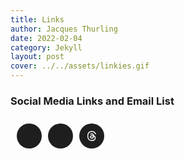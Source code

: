 ```yaml
---
title: Links 
author: Jacques Thurling
date: 2022-02-04
category: Jekyll
layout: post
cover: ../../assets/linkies.gif
---
```



### Social Media Links and Email List

<div style="display: flex; padding: 10px; border-radius: 25px; gap: 10px;">
  <a href="https://x.com/0x_thurling" target="_blank" style="color: white; text-decoration: none;">
    <div style="background-color: #1e1e1e; width: 40px; height: 40px; border-radius: 50%; display: flex; justify-content: center; align-items: center;">
      <i class="fa fa-twitter" style="font-size: 20px;"></i>
    </div>
  </a>
  <a href="https://github.com/0xThurling" target="_blank" style="color: white; text-decoration: none;">
    <div style="background-color: #1e1e1e; width: 40px; height: 40px; border-radius: 50%; display: flex; justify-content: center; align-items: center;">
      <i class="fa fa-github" style="font-size: 20px;"></i>
    </div>
  </a>
  <a href="https://www.threads.net/@jacques_thurling" target="_blank" style="color: white; text-decoration: none;">
    <div style="background-color: #1e1e1e; width: 40px; height: 40px; border-radius: 50%; display: flex; justify-content: center; align-items: center;">
      <svg xmlns="http://www.w3.org/2000/svg" width="16" height="16" fill="currentColor" class="bi bi-threads" viewBox="0 0 16 16">
        <path d="M6.321 6.016c-.27-.18-1.166-.802-1.166-.802.756-1.081 1.753-1.502 3.132-1.502.975 0 1.803.327 2.394.948s.928 1.509 1.005 2.644q.492.207.905.484c1.109.745 1.719 1.86 1.719 3.137 0 2.716-2.226 5.075-6.256 5.075C4.594 16 1 13.987 1 7.994 1 2.034 4.482 0 8.044 0 9.69 0 13.55.243 15 5.036l-1.36.353C12.516 1.974 10.163 1.43 8.006 1.43c-3.565 0-5.582 2.171-5.582 6.79 0 4.143 2.254 6.343 5.63 6.343 2.777 0 4.847-1.443 4.847-3.556 0-1.438-1.208-2.127-1.27-2.127-.236 1.234-.868 3.31-3.644 3.31-1.618 0-3.013-1.118-3.013-2.582 0-2.09 1.984-2.847 3.55-2.847.586 0 1.294.04 1.663.114 0-.637-.54-1.728-1.9-1.728-1.25 0-1.566.405-1.967.868ZM8.716 8.19c-2.04 0-2.304.87-2.304 1.416 0 .878 1.043 1.168 1.6 1.168 1.02 0 2.067-.282 2.232-2.423a6.2 6.2 0 0 0-1.528-.161"/>
      </svg>
    </div>
  </a>
</div>

